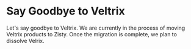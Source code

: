 # Say Goodbye to Veltrix

Let's say goodbye to Veltrix. We are currently in the process of moving Veltrix products to Zisty. Once the migration is complete, we plan to dissolve Velrix.
